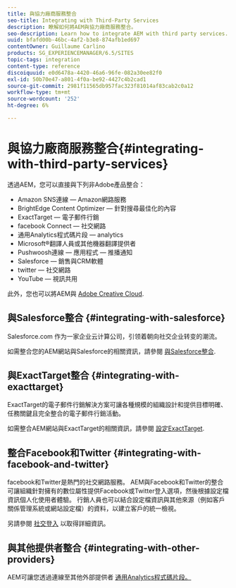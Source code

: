 ```yaml
---
title: 與協力廠商服務整合
seo-title: Integrating with Third-Party Services
description: 瞭解如何將AEM與協力廠商服務整合。
seo-description: Learn how to integrate AEM with third party services.
uuid: bfafd00b-46bc-4af2-b3e8-874afb1ed697
contentOwner: Guillaume Carlino
products: SG_EXPERIENCEMANAGER/6.5/SITES
topic-tags: integration
content-type: reference
discoiquuid: e0d6478a-4420-46a6-96fe-082a30ee82f0
exl-id: 50b70e47-a801-4f0a-be92-4427c4b2cad1
source-git-commit: 2981f11565db957fac323f81014af83cab2c0a12
workflow-type: tm+mt
source-wordcount: '252'
ht-degree: 6%

---
```


# 與協力廠商服務整合{#integrating-with-third-party-services}

透過AEM，您可以直接與下列非Adobe產品整合：

* Amazon SNS連線 — Amazon網路服務
* BrightEdge Content Optimizer — 針對搜尋最佳化的內容
* ExactTarget — 電子郵件行銷
* facebook Connect — 社交網路
* 通用Analytics程式碼片段 — analytics
* Microsoft®翻譯人員或其他機器翻譯提供者
* Pushwoosh連線 — 應用程式 — 推播通知
* Salesforce — 銷售與CRM軟體
* twitter — 社交網路
* YouTube — 視訊共用
<!-- * Silverpop Engage - marketing automation, email, mobile, and social NO LONGER EXISTS; ITS REPLACEMENT IS UNKNOWN -->

此外，您也可以將AEM與 [Adobe Creative Cloud](/help/assets/aem-cc-integration-best-practices.md).

## 與Salesforce整合 {#integrating-with-salesforce}

Salesforce.com 作为一家企业云计算公司，引领着朝向社交企业转变的潮流。

如需整合您的AEM網站與Salesforce的相關資訊，請參閱 [與Salesforce整合](/help/sites-administering/salesforce.md).

<!-- THE INFORMATION BELOW APPEARS OBSOLETE; first URL is a 404. I could not find a suitable replacement for it.
## Integrating with Silverpop Engage {#integrating-with-silverpop-engage}

>[!NOTE]
>
>Silverpop Engage integration is not available out of the box. To integrate AEM with Silverpop Engage, [download the package](https://www.adobeaemcloud.com/content/marketplace/marketplaceProxy.html?packagePath=/content/companies/public/adobe/packages/aem620/product/cq-mcm-integrations-silverpop-content) from Package Share.

Silverpop Engage provides marketing automation, email, mobile, and social.

For information about integrating your AEM site and ExactTarget, see [Integrating with Silverpop Engage](/help/sites-administering/silverpop.md). -->

## 與ExactTarget整合 {#integrating-with-exacttarget}

ExactTarget的電子郵件行銷解決方案可讓各種規模的組織設計和提供目標明確、任務關鍵且完全整合的電子郵件行銷活動。

如需整合AEM網站與ExactTarget的相關資訊，請參閱 [設定ExactTarget](/help/sites-administering/exacttarget.md).

## 整合Facebook和Twitter {#integrating-with-facebook-and-twitter}

facebook和Twitter是熱門的社交網路服務。 AEM與Facebook和Twitter的整合可讓組織針對擁有的數位屬性提供Facebook或Twitter登入選項，然後根據設定檔資訊個人化使用者體驗。 行銷人員也可以結合設定檔資訊與其他來源（例如客戶關係管理系統或網站設定檔）的資料，以建立客戶的統一檢視。

另請參閱 [社交登入](/help/communities/social-login.md) 以取得詳細資訊。

## 與其他提供者整合 {#integrating-with-other-providers}

AEM可讓您透過連線至其他外部提供者 [通用Analytics程式碼片段。](/help/sites-administering/external-providers.md)
